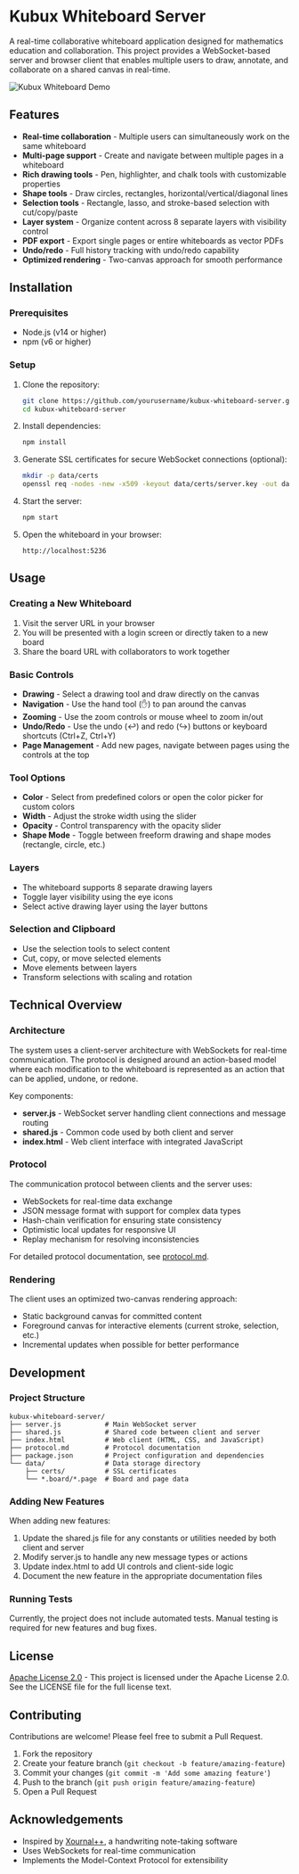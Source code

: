# Kubux Whiteboard Server

A real-time collaborative whiteboard application designed for mathematics education and collaboration. This project provides a WebSocket-based server and browser client that enables multiple users to draw, annotate, and collaborate on a shared canvas in real-time.

![Kubux Whiteboard Demo](https://via.placeholder.com/800x400?text=Kubux+Whiteboard+Demo)

## Features

- **Real-time collaboration** - Multiple users can simultaneously work on the same whiteboard
- **Multi-page support** - Create and navigate between multiple pages in a whiteboard
- **Rich drawing tools** - Pen, highlighter, and chalk tools with customizable properties
- **Shape tools** - Draw circles, rectangles, horizontal/vertical/diagonal lines
- **Selection tools** - Rectangle, lasso, and stroke-based selection with cut/copy/paste
- **Layer system** - Organize content across 8 separate layers with visibility control
- **PDF export** - Export single pages or entire whiteboards as vector PDFs
- **Undo/redo** - Full history tracking with undo/redo capability
- **Optimized rendering** - Two-canvas approach for smooth performance

## Installation

### Prerequisites

- Node.js (v14 or higher)
- npm (v6 or higher)

### Setup

1. Clone the repository:
   ```bash
   git clone https://github.com/yourusername/kubux-whiteboard-server.git
   cd kubux-whiteboard-server
   ```

2. Install dependencies:
   ```bash
   npm install
   ```

3. Generate SSL certificates for secure WebSocket connections (optional):
   ```bash
   mkdir -p data/certs
   openssl req -nodes -new -x509 -keyout data/certs/server.key -out data/certs/server.cert
   ```

4. Start the server:
   ```bash
   npm start
   ```

5. Open the whiteboard in your browser:
   ```
   http://localhost:5236
   ```

## Usage

### Creating a New Whiteboard

1. Visit the server URL in your browser
2. You will be presented with a login screen or directly taken to a new board
3. Share the board URL with collaborators to work together

### Basic Controls

- **Drawing** - Select a drawing tool and draw directly on the canvas
- **Navigation** - Use the hand tool (✋) to pan around the canvas
- **Zooming** - Use the zoom controls or mouse wheel to zoom in/out
- **Undo/Redo** - Use the undo (↩) and redo (↪) buttons or keyboard shortcuts (Ctrl+Z, Ctrl+Y)
- **Page Management** - Add new pages, navigate between pages using the controls at the top

### Tool Options

- **Color** - Select from predefined colors or open the color picker for custom colors
- **Width** - Adjust the stroke width using the slider
- **Opacity** - Control transparency with the opacity slider
- **Shape Mode** - Toggle between freeform drawing and shape modes (rectangle, circle, etc.)

### Layers

- The whiteboard supports 8 separate drawing layers
- Toggle layer visibility using the eye icons
- Select active drawing layer using the layer buttons

### Selection and Clipboard

- Use the selection tools to select content
- Cut, copy, or move selected elements
- Move elements between layers
- Transform selections with scaling and rotation

## Technical Overview

### Architecture

The system uses a client-server architecture with WebSockets for real-time communication. The protocol is designed around an action-based model where each modification to the whiteboard is represented as an action that can be applied, undone, or redone.

Key components:
- **server.js** - WebSocket server handling client connections and message routing
- **shared.js** - Common code used by both client and server
- **index.html** - Web client interface with integrated JavaScript

### Protocol

The communication protocol between clients and the server uses:
- WebSockets for real-time data exchange
- JSON message format with support for complex data types
- Hash-chain verification for ensuring state consistency
- Optimistic local updates for responsive UI
- Replay mechanism for resolving inconsistencies

For detailed protocol documentation, see [protocol.md](protocol.md).

### Rendering

The client uses an optimized two-canvas rendering approach:
- Static background canvas for committed content
- Foreground canvas for interactive elements (current stroke, selection, etc.)
- Incremental updates when possible for better performance

## Development

### Project Structure

```
kubux-whiteboard-server/
├── server.js           # Main WebSocket server
├── shared.js           # Shared code between client and server
├── index.html          # Web client (HTML, CSS, and JavaScript)
├── protocol.md         # Protocol documentation
├── package.json        # Project configuration and dependencies
└── data/               # Data storage directory
    ├── certs/          # SSL certificates
    └── *.board/*.page  # Board and page data
```

### Adding New Features

When adding new features:

1. Update the shared.js file for any constants or utilities needed by both client and server
2. Modify server.js to handle any new message types or actions
3. Update index.html to add UI controls and client-side logic
4. Document the new feature in the appropriate documentation files

### Running Tests

Currently, the project does not include automated tests. Manual testing is required for new features and bug fixes.

## License

[Apache License 2.0](LICENSE) - This project is licensed under the Apache License 2.0. See the LICENSE file for the full license text.

## Contributing

Contributions are welcome! Please feel free to submit a Pull Request.

1. Fork the repository
2. Create your feature branch (`git checkout -b feature/amazing-feature`)
3. Commit your changes (`git commit -m 'Add some amazing feature'`)
4. Push to the branch (`git push origin feature/amazing-feature`)
5. Open a Pull Request

## Acknowledgements

- Inspired by [Xournal++](https://github.com/xournalpp/xournalpp), a handwriting note-taking software
- Uses WebSockets for real-time communication
- Implements the Model-Context Protocol for extensibility
